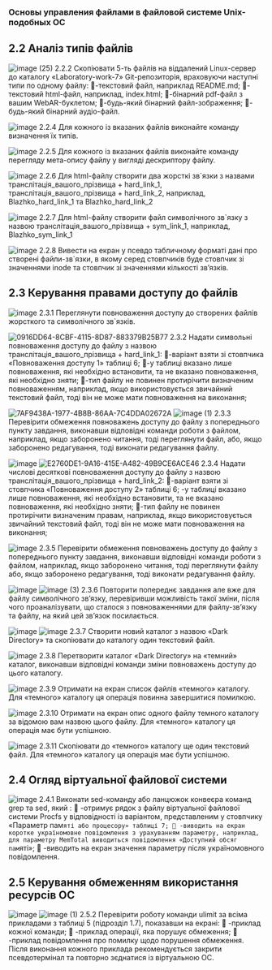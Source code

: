 ### Основы управления файлами в файловой системе Unix-подобных ОС

## 2.2 Аналіз типів файлів

![image (25)](https://github.com/nastimimimi/WebAR-Example/assets/162623678/25169d1e-9e79-4d9a-bbf9-3c24f840c3b9)
2.2.2 Скопіювати 5-ть файлів на віддалений Linux-сервер до каталогу «Laboratory-work-7» Git-репозиторія, враховуючи наступні типи по одному файлу:
-текстовий файл, наприклад README.md;
-текстовий html-файл, наприклад, index.html;
-бінарний pdf-файл з вашим WebAR-буклетом;
-будь-який бінарний файл-зображення;
-будь-який бінарний аудіо-файл.

![image](https://github.com/nastimimimi/WebAR-Example/assets/162623678/b88c8dd4-44fe-4722-ad90-cdaa505d54d8)
2.2.4 Для кожного із вказаних файлів виконайте команду визначення їх типів.

![image](https://github.com/nastimimimi/WebAR-Example/assets/162623678/66a9fdd4-6fcf-4d94-ad5f-691e22e028e7)
2.2.5 Для кожного із вказаних файлів виконайте команду перегляду мета-опису файлу у вигляді дескриптору файлу.

![image](https://github.com/nastimimimi/WebAR-Example/assets/162623678/c203292c-5ac8-4084-ad7b-d247e17ae305)
2.2.6 Для html-файлу створити два жорсткі зв`язки з назвами транслітація_вашого_прізвища + hard_link_1, транслітація_вашого_прізвища + hard_link_2, наприклад, Blazhko_hard_link_1 та Blazhko_hard_link_2

![image](https://github.com/nastimimimi/WebAR-Example/assets/162623678/5ca0ad1a-ad93-4343-9127-9bee06d908c1)
2.2.7 Для html-файлу створити файл символічного зв`язку з назвою транслітація_вашого_прізвища + sym_link_1, наприклад, Blazhko_sym_link_1

![image](https://github.com/nastimimimi/WebAR-Example/assets/162623678/afc8209b-33ed-47d6-b5e5-a12cf5aeec6a)
2.2.8 Вивести на екран у псевдо табличному форматі дані про створені файли-зв`язки, в якому серед стовпчиків буде стовпчик зі значеннями inode та стовпчик зі значеннями кількості зв’язків.

## 2.3 Керування правами доступу до файлів

![image](https://github.com/nastimimimi/WebAR-Example/assets/162623678/b9bfa814-e058-483e-aab8-2a94bd0f849f)
2.3.1 Переглянути повноваження доступу до створених файлів жорсткого та символічного зв`язків.

![0916DD64-8CBF-4115-8D87-883379B25B77](https://github.com/nastimimimi/WebAR-Example/assets/162623678/77ae9931-54f5-41b6-9bbd-c6574361729d)
2.3.2 Надати символьні повноваження доступу до файлу з назвою транслітація_вашого_прізвища + hard_link_1:
-варіант взяти зі стовпчика «Повноваження доступу 1» таблиці 6;
-у таблиці вказано лише повноваження, які необхідно встановити, та не вказано повноваження, які необхідно зняти;
-тип файлу не повинен протирічити визначеним повноваженням, наприклад, якщо використовується звичайний текстовий файл, тоді він не може мати повноваження на виконання;

![7AF9438A-1977-4B8B-86AA-7C4DDA02672A](https://github.com/nastimimimi/WebAR-Example/assets/162623678/ca69bdfb-b4bc-4c27-9d6b-a87fd1becc1b)
![image (1)](https://github.com/nastimimimi/WebAR-Example/assets/162623678/788325c8-cb16-4482-a02b-06af3d613b57)
2.3.3 Перевірити обмеження повноважень доступу до файлу з попереднього пункту завдання, виконавши відповідні команди роботи з файлом, наприклад, якщо заборонено читання, тоді переглянути файл, або, якщо заборонено редагування, тоді виконати редагування файлу.

![image](https://github.com/nastimimimi/WebAR-Example/assets/162623678/91b54f2f-457e-43ba-b81e-d080bfb7a4bf)
![E2760DE1-9A16-415E-A482-49B9CE6ACE46](https://github.com/nastimimimi/WebAR-Example/assets/162623678/101614ee-c07c-4360-8a38-21d11fd13e96)
2.3.4 Надати числові десяткові повноваження доступу до файлу з назвою транслітація_вашого_прізвища + hard_link_2:
-варіант взяти зі стовпчика «Повноваження доступу 2» таблиці 6;
 -у таблиці вказано лише повноваження, які необхідно встановити, та не вказано повноваження, які необхідно зняти;
-тип файлу не повинен протирічити визначеним правам, наприклад, якщо використовується звичайний текстовий файл, тоді він не може мати повноваження на виконання;

![image](https://github.com/nastimimimi/WebAR-Example/assets/162623678/85edc14b-f87b-484b-9835-b157c1dad5d6)
2.3.5 Перевірити обмеження повноважень доступу до файлу з попереднього пункту завдання, виконавши відповідні команди роботи з файлом, наприклад, якщо заборонено читання, тоді переглянути файлу або, якщо заборонено редагування, тоді виконати редагування файлу.

![image](https://github.com/nastimimimi/WebAR-Example/assets/162623678/d10deccf-e3d8-4648-8683-20f664e47ebd)
![image (3)](https://github.com/nastimimimi/WebAR-Example/assets/162623678/e4e8c281-b837-4440-8aec-de00f7d7c370)
2.3.6 Повторити попереднє завдання але вже для файлу символічного зв’язку, перевіривши можливість такої зміни, після чого проаналізувати, що сталося з повноваженнями для файлу-зв’язку та файлу, на який цей зв’язок посилається.

![image](https://github.com/nastimimimi/WebAR-Example/assets/162623678/8578f58b-e7e0-481c-80e5-8786151dec92)
![image](https://github.com/nastimimimi/WebAR-Example/assets/162623678/fe8cb527-3cab-4424-912d-89847c0d711a)
2.3.7 Створити новий каталог з назвою «Dark Directory» та скопіювати до каталогу один текстовий файл.

![image](https://github.com/nastimimimi/WebAR-Example/assets/162623678/2ad02281-b63d-497a-8da8-fba9b3b9b678)
2.3.8 Перетворити каталог «Dark Directory» на «темний» каталог, виконавши відповідні команди зміни повноважень доступу до цього каталогу.

![image](https://github.com/nastimimimi/WebAR-Example/assets/162623678/6608515d-3702-4e8b-b926-c1be8ef2189a)
2.3.9 Отримати на екран список файлів «темного» каталогу. Для «темного» каталогу ця операція повинна завершитися помилкою.

![image](https://github.com/nastimimimi/WebAR-Example/assets/162623678/57637188-dd09-4874-9fd5-533e62a9bd0e)
2.3.10 Отримати на екран опис одного файлу темного каталогу за відомою вам назвою цього файлу. Для «темного» каталогу ця операція має бути успішною.

![image](https://github.com/nastimimimi/WebAR-Example/assets/162623678/71b7ad44-b3ea-483b-8f23-c4e013b2af02)
2.3.11 Скопіювати до «темного» каталогу ще один текстовий файл. Для «темного» каталогу ця операція має бути успішною.

## 2.4 Огляд віртуальної файлової системи

![image](https://github.com/nastimimimi/WebAR-Example/assets/162623678/f78a4150-1666-40cb-80f2-6a9fcb594ee1)
2.4.1 Виконати sed-команду або ланцюжок конвеєра команд grep та sed, який :
 -отримує рядок з файлу віртуальної файлової системи Procfs у відповідності із варіантом, представленим у стовпчику «Параметр пам`яті або процесору» таблиці 7;
 -виводить на екран коротке україномовне повідомлення з урахуванням параметру, наприклад, для параметру MemTotal виводиться повідомлення «Доступний обсяг пам`яті»;
 -виводить на екран значення параметру після україномовного повідомлення.

## 2.5 Керування обмеженням використання ресурсів ОС

![image](https://github.com/nastimimimi/WebAR-Example/assets/162623678/55dca355-54d3-48e9-bed3-5a085016dd37)
![image (1)](https://github.com/nastimimimi/WebAR-Example/assets/162623678/aa8d0efb-c885-4e9f-97ff-af0b8fc888fa)
2.5.2 Перевірити роботу команди ulimit за всіма прикладами з таблиці 5 (підрозділ 1.7), показавши на екрані:
 -приклад кожної команди;
 -приклад операції, яка порушує обмеження;
 -приклад повідомлення про помилку щодо порушення обмеження.
Після виконання кожного приклада рекомендується закрити псевдотермінал та
повторно зєднатися із віртуальною ОС.
